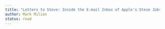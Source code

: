 ```yaml
---
title: "Letters to Steve: Inside the E-mail Inbox of Apple's Steve Jobs"
author: Mark Milian
status: read
---
```

